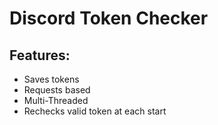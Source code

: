 # Discord Token Checker

## Features:
* Saves tokens
* Requests based
* Multi-Threaded
* Rechecks valid token at each start
